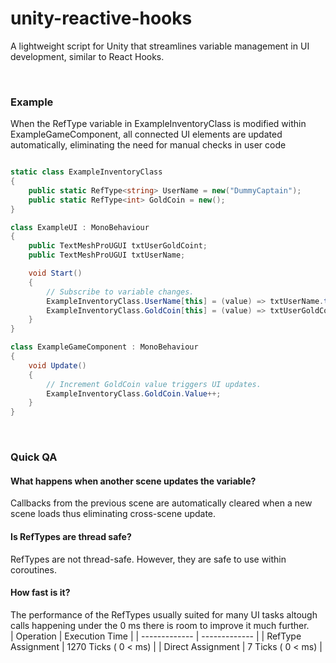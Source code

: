 # unity-reactive-hooks

A lightweight script for Unity that streamlines variable management in UI development, similar to React Hooks.


<br/>
 
### Example

When the RefType variable in ExampleInventoryClass is modified within ExampleGameComponent, all connected UI elements are updated automatically, eliminating the need for manual checks in user code

```cs

static class ExampleInventoryClass
{
    public static RefType<string> UserName = new("DummyCaptain");
    public static RefType<int> GoldCoin = new();
}

class ExampleUI : MonoBehaviour
{
    public TextMeshProUGUI txtUserGoldCoint;
    public TextMeshProUGUI txtUserName;

    void Start()
    {
        // Subscribe to variable changes.
        ExampleInventoryClass.UserName[this] = (value) => txtUserName.text = value;
        ExampleInventoryClass.GoldCoin[this] = (value) => txtUserGoldCoint.text = "Gold: " + value;
    }
}

class ExampleGameComponent : MonoBehaviour
{
    void Update()
    {
        // Increment GoldCoin value triggers UI updates.
        ExampleInventoryClass.GoldCoin.Value++;
    }
}
```

<br/>

### Quick QA

#### What happens when another scene updates the variable?
Callbacks from the previous scene are automatically cleared when a new scene loads thus eliminating cross-scene update.

#### Is RefTypes are thread safe?
RefTypes are not thread-safe. However, they are safe to use within coroutines.

#### How fast is it?
The performance of the RefTypes usually suited for many UI tasks altough calls happening under the 0 ms there is room to improve it much further.
 <br />
| Operation  | Execution Time |
| ------------- | ------------- |
| RefType Assignment  | 1270 Ticks ( 0 < ms) |
| Direct Assignment  | 7 Ticks ( 0 < ms) |
